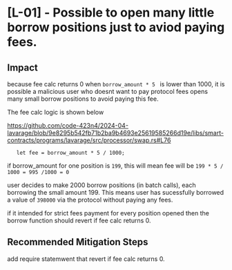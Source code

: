 # [L-01] - Possible to open many little borrow positions just to aviod paying fees. 

## Impact
because fee calc returns 0 when `borrow_amount * 5 ` is lower than 1000, it is possible a malicious user who doesnt want to pay protocol fees opens many small borrow positions to avoid paying this fee. 

The fee calc logic is shown below 

https://github.com/code-423n4/2024-04-lavarage/blob/9e8295b542fb71b2ba9b4693e25619585266d19e/libs/smart-contracts/programs/lavarage/src/processor/swap.rs#L76
```
   let fee = borrow_amount * 5 / 1000;
```

if borrow_amount for one position is `199`, this will mean fee will be `199 * 5 / 1000 = 995 /1000 = 0 `

user decides to make 2000 borrow positions (in batch calls), each borrowing the small amount 199. This means user has sucessfully borrowed a value of `398000` via the protocol without paying any fees. 

if it intended for strict fees payment for every position opened then the borrow function should revert if fee calc returns 0.  

## Recommended Mitigation Steps
add require statemwent that revert if fee calc returns 0.  